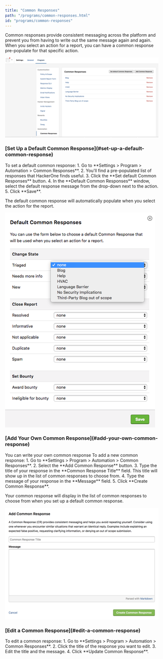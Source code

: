 ```yaml
---
title: "Common Responses"
path: "/programs/common-responses.html"
id: "programs/common-responses"
---
```

Common responses provide consistent messaging across the platform and prevent you from having to write out the same message again and again. When you select an action for a report, you can have a common response pre-populate for that specific action.

![common-response-1](./images/common-response-1.png)

<h3>[Set Up a Default Common Response](#set-up-a-default-common-response)</h3>
To set a default common response:
1. Go to **Settings > Program > Automation > Common Responses**.
2. You'll find a pre-populated list of responses that HackerOne finds useful.
3. Click the **Set default Common Responses** button.
4. In the **Default Common Responses** window, select the default response message from the drop-down next to the action.
5. Click **Save**.

The default common response will automatically populate when you select the action for the report.

![common-response-2](./images/common-response-2.png)

<h3>[Add Your Own Common Response](#add-your-own-common-response)</h3>
You can write your own common response
To add a new common response:
1. Go to **Settings > Program > Automation > Common Responses**.
2. Select the **Add Common Response** button. 
3. Type the title of your response in the **Common Response Title** field. This title will show up in the list of common responses to choose from.
4. Type the message of your response in the **Message** field.
5. Click **Create Common Response**.

Your common response will display in the list of common responses to choose from when you set up a default common response.

![common-response-3](./images/common-response-3.png)

<h3>[Edit a Common Response](#edit-a-common-response)</h3>
To edit a common response:
1. Go to **Settings > Program > Automation > Common Responses**.
2. Click the title of the response you want to edit.
3. Edit the title and the message.
4. Click **Update Common Response**.
